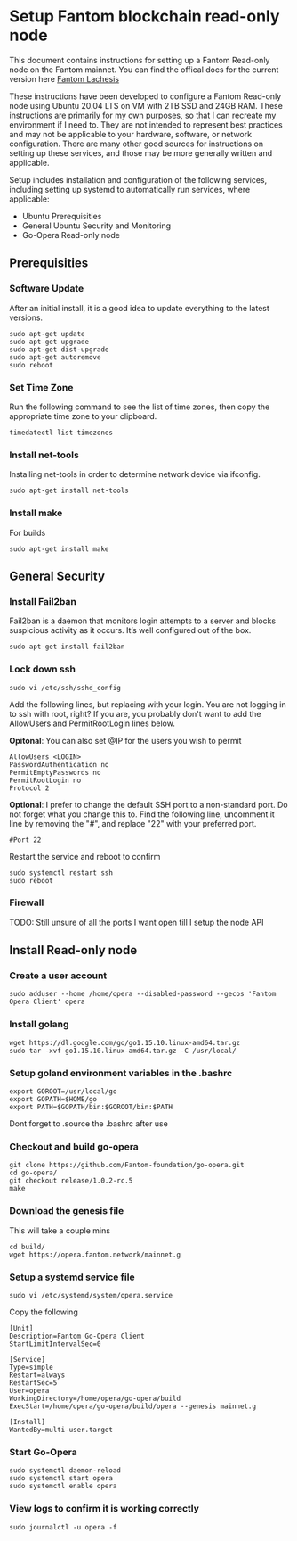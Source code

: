 # Setup Fantom blockchain read-only node

This document contains instructions for setting up a Fantom Read-only node on the Fantom mainnet.
You can find the offical docs for the current version here <a href="https://github.com/Fantom-foundation/lachesis_launch">Fantom Lachesis</a> 

These instructions have been developed to configure a Fantom Read-only node using Ubuntu 20.04 LTS on VM with 2TB SSD and 24GB RAM. These instructions are primarily for my own purposes, so that I can recreate my environment if I need to. They are not intended to represent best practices and may not be applicable to your hardware, software, or network configuration. There are many other good sources for instructions on setting up these services, and those may be more generally written and applicable.

Setup includes installation and configuration of the following services, including setting up systemd to automatically run services, where applicable:

  - Ubuntu Prerequisities
  - General Ubuntu Security and Monitoring
  - Go-Opera Read-only node

## Prerequisities

### Software Update

After an initial install, it is a good idea to update everything to the latest versions.

```
sudo apt-get update
sudo apt-get upgrade
sudo apt-get dist-upgrade
sudo apt-get autoremove
sudo reboot
```

### Set Time Zone

Run the following command to see the list of time zones, then copy the appropriate time zone to your clipboard.

```
timedatectl list-timezones
```

### Install net-tools

Installing net-tools in order to determine network device via ifconfig.

```
sudo apt-get install net-tools
```

### Install make

For builds

```
sudo apt-get install make
```

## General Security

### Install Fail2ban

Fail2ban is a daemon that monitors login attempts to a server and blocks suspicious activity as it occurs. It’s well configured out of the box.

```
sudo apt-get install fail2ban
```

### Lock down ssh

```
sudo vi /etc/ssh/sshd_config
```

Add the following lines, but replacing with your login. You are not logging in to ssh with root, right? If you are, you probably don't want to add the AllowUsers and PermitRootLogin lines below.

**Opitonal**: You can also set @IP for the users you wish to permit

```
AllowUsers <LOGIN>
PasswordAuthentication no
PermitEmptyPasswords no
PermitRootLogin no
Protocol 2
```

**Optional**: I prefer to change the default SSH port to a non-standard port. Do not forget what you change this to. Find the following line, uncomment it line by removing the "#", and replace "22" with your preferred port.

```
#Port 22
```

Restart the service and reboot to confirm

```
sudo systemctl restart ssh
sudo reboot
```

### Firewall

TODO: Still unsure of all the ports I want open till I setup the node API


## Install Read-only node

### Create a user account

```
sudo adduser --home /home/opera --disabled-password --gecos 'Fantom Opera Client' opera

```

### Install golang

```
wget https://dl.google.com/go/go1.15.10.linux-amd64.tar.gz
sudo tar -xvf go1.15.10.linux-amd64.tar.gz -C /usr/local/
```

### Setup goland environment variables in the .bashrc

```
export GOROOT=/usr/local/go
export GOPATH=$HOME/go
export PATH=$GOPATH/bin:$GOROOT/bin:$PATH
```
Dont forget to .source the .bashrc after use

### Checkout and build go-opera

```
git clone https://github.com/Fantom-foundation/go-opera.git
cd go-opera/
git checkout release/1.0.2-rc.5
make
```

### Download the genesis file
This will take a couple mins

```
cd build/
wget https://opera.fantom.network/mainnet.g
```

### Setup a systemd service file

```
sudo vi /etc/systemd/system/opera.service
```

Copy the following

```
[Unit]
Description=Fantom Go-Opera Client
StartLimitIntervalSec=0

[Service]
Type=simple
Restart=always
RestartSec=5
User=opera
WorkingDirectory=/home/opera/go-opera/build
ExecStart=/home/opera/go-opera/build/opera --genesis mainnet.g

[Install]
WantedBy=multi-user.target
```

### Start Go-Opera

```
sudo systemctl daemon-reload
sudo systemctl start opera
sudo systemctl enable opera
```

### View logs to confirm it is working correctly

```
sudo journalctl -u opera -f
```
